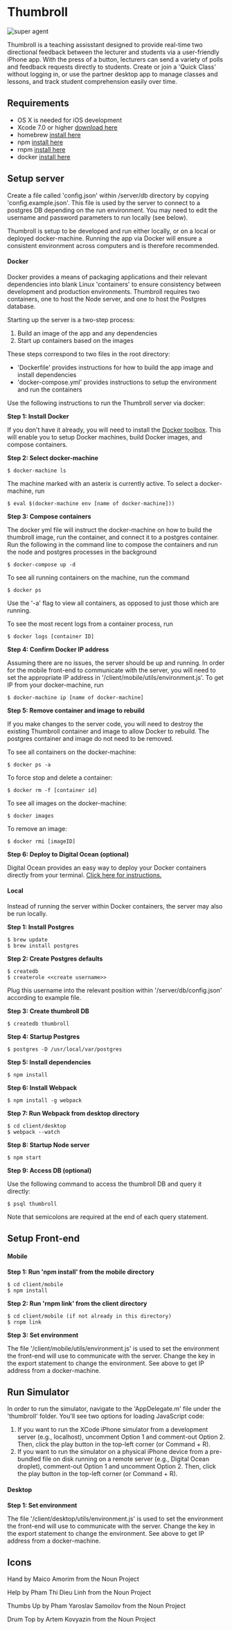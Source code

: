 # Thumbroll
![super agent](/media/logo.png)

Thumbroll is a teaching assisstant designed to provide real-time two directional feedback between the lecturer and students via a user-friendly iPhone app. With the press of a button, lecturers can send a variety of polls and feedback requests directly to students. Create or join a 'Quick Class' without logging in, or use the partner desktop app to manage classes and lessons, and track student comprehension easily over time.

## Requirements

- OS X is needed for iOS development
- Xcode 7.0 or higher [download here](https://developer.apple.com/xcode/download/)
- homebrew [install here](http://brew.sh/)
- npm [install here](http://blog.npmjs.org/post/85484771375/how-to-install-npm)
- rnpm [install here](https://github.com/rnpm/rnpm)
- docker [install here](https://docs.docker.com/engine/installation/)

## Setup server

Create a file called 'config.json' within /server/db directory by copying 'config.example.json'. This file is used by the server to connect to a postgres DB depending on the run environment. You may need to edit the username and password parameters to run locally (see below).

Thumbroll is setup to be developed and run either locally, or on a local or deployed docker-machine. Running the app via Docker will ensure a consistent environment across computers and is therefore recommended. 

#### Docker

Docker provides a means of packaging applications and their relevant dependencies into blank Linux 'containers' to ensure consistency between development and production environments. Thumbroll requires two containers, one to host the Node server, and one to host the Postgres database. 

Starting up the server is a two-step process:

1. Build an image of the app and any dependencies
2. Start up containers based on the images

These steps correspond to two files in the root directory:

* 'Dockerfile' provides instructions for how to build the app image and install dependencies
* 'docker-compose.yml' provides instructions to setup the environment and run the containers

Use the following instructions to run the Thumbroll server via docker:

__Step 1: Install Docker__

If you don't have it already, you will need to install the [Docker toolbox](https://docs.docker.com/engine/installation/mac/). This will enable you to setup Docker machines, build Docker images, and compose containers.

__Step 2: Select docker-machine__


```
$ docker-machine ls
```

The machine marked with an asterix is currently active. To select a docker-machine, run

```
$ eval $(docker-machine env [name of docker-machine]))
```

__Step 3: Compose containers__

The docker yml file will instruct the docker-machine on how to build the thumbroll image, run the container,
and connect it to a postgres container. Run the following in the command line to compose the containers and
run the node and postgres processes in the background

```
$ docker-compose up -d
```

To see all running containers on the machine, run the command

```
$ docker ps
```

Use the '-a' flag to view all containers, as opposed to just those which are running.

To see the most recent logs from a container process, run

```
$ docker logs [container ID]
```

__Step 4: Confirm Docker IP address__

Assuming there are no issues, the server should be up and running. In order for the mobile front-end to communicate with the server, you will need to set the appropriate IP address in '/client/mobile/utils/environment.js'. To get IP from your docker-machine, run

```
$ docker-machine ip [name of docker-machine]
```

__Step 5: Remove container and image to rebuild__

If you make changes to the server code, you will need to destroy the existing Thumbroll container and image to allow Docker to rebuild. The postgres container and image do not need to be removed.

To see all containers on the docker-machine:

```
$ docker ps -a
```

To force stop and delete a container:

```
$ docker rm -f [container id]
```

To see all images on the docker-machine:

```
$ docker images
```

To remove an image:

```
$ docker rmi [imageID]
```

__Step 6: Deploy to Digital Ocean (optional)__

Digital Ocean provides an easy way to deploy your Docker containers directly from your terminal. [Click here for instructions.](https://docs.docker.com/machine/drivers/digital-ocean/)

#### Local

Instead of running the server within Docker containers, the server may also be run locally.

__Step 1: Install Postgres__

```
$ brew update
$ brew install postgres
```

__Step 2: Create Postgres defaults__

```
$ createdb
$ createrole <<create username>>
```

Plug this username into the relevant position within '/server/db/config.json' according to example file.

__Step 3: Create thumbroll DB__

```
$ createdb thumbroll
```

__Step 4: Startup Postgres__

```
$ postgres -D /usr/local/var/postgres
```

__Step 5: Install dependencies__ 

```
$ npm install
```
__Step 6: Install Webpack__ 

```
$ npm install -g webpack
```

__Step 7: Run Webpack from desktop directory__ 

```
$ cd client/desktop
$ webpack --watch
```

__Step 8: Startup Node server__ 

```
$ npm start
```

__Step 9: Access DB (optional)__

Use the following command to access the thumbroll DB and query it directly:

```
$ psql thumbroll
```

Note that semicolons are required at the end of each query statement.

## Setup Front-end

#### Mobile

__Step 1: Run 'npm install' from the mobile directory__

```
$ cd client/mobile
$ npm install
```

__Step 2: Run 'rnpm link' from the client directory__

```
$ cd client/mobile (if not already in this directory)
$ rnpm link
```

__Step 3: Set environment__

The file '/client/mobile/utils/environment.js' is used to set the environment the front-end will use to communicate with the server. Change the key in the export statement to change the environment. See above to get IP address from a docker-machine.

## Run Simulator

In order to run the simulator, navigate to the 'AppDelegate.m' file under the 'thumbroll' folder. You'll see two options for loading JavaScript code:

1. If you want to run the XCode iPhone simulator from a development server (e.g., localhost), uncomment Option 1 and comment-out Option 2. Then, click the play button in the top-left corner (or Command + R).
2. If you want to run the simulator on a physical iPhone device from a pre-bundled file on disk running on a remote server (e.g., Digital Ocean droplet), comment-out Option 1 and uncomment Option 2. Then, click the play button in the top-left corner (or Command + R).

#### Desktop

__Step 1: Set environment__

The file '/client/desktop/utils/environment.js' is used to set the environment the front-end will use to communicate with the server. Change the key in the export statement to change the environment. See above to get IP address from a docker-machine.

## Icons

Hand by Maico Amorim from the Noun Project

Help by Pham Thi Dieu Linh from the Noun Project

Thumbs Up by Pham Yaroslav Samoilov from the Noun Project

Drum Top by Artem Kovyazin from the Noun Project
